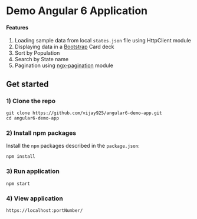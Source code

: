 # Demo Angular 6 Application
#### Features
1) Loading sample data from local `states.json` file using HttpClient module
2) Displaying data in a [Bootstrap] Card deck
3) Sort by Population
4) Search by State name
5) Pagination using [ngx-pagination] module

## Get started

### 1) Clone the repo
```shell
git clone https://github.com/vijay925/angular6-demo-app.git
cd angular6-demo-app
```

### 2) Install npm packages
Install the `npm` packages described in the `package.json`:
```shell
npm install
```

### 3) Run application
```shell
npm start
```

### 4) View application
```shell
https://localhost:portNumber/
```

[Bootstrap]: <https://ng-bootstrap.github.io/#/home/>
[ngx-pagination]: <https://www.npmjs.com/package/ngx-pagination>
